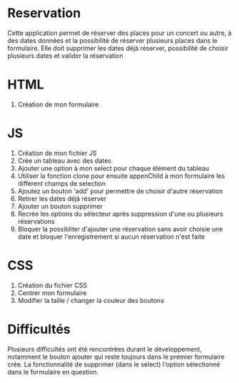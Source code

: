 # Reservation
 Cette application permet de réserver des places pour un concert ou autre, à des dates données et la possibilité de réserver plusieurs places dans le formulaire.
 Elle doit supprimer les dates déjà réserver, possibilité de choisir plusieurs dates et valider la réservation
 
 # HTML  
 1. Création de mon formulaire
 
 # JS  
 1. Création de mon fichier JS  
 2. Crée un tableau avec des dates  
 3. Ajouter une option à mon select pour chaque élément du tableau  
 4. Utiliser la fonction clone pour ensuite appenChild à mon formulaire les différent champs de selection  
 5. Ajoutez un bouton 'add' pour permettre de choisir d'autre réservation  
 6. Retirer les dates déjà réserver
 7. Ajouter un bouton supprimer
 8. Recrée les options du sélecteur après suppression d'une ou plusieurs réservations
 9. Bloquer la possibliter d'ajouter une réservation sans avoir choisie une date et bloquer l'enregistrement si aucun réservation n'est faite
 
 # CSS  
 1. Création du fichier CSS  
 2. Centrer mon formulaire  
 3. Modifier la taille / changer la couleur des boutons  

# Difficultés
Plusieurs difficultés ont été rencontrées durant le développement, notamment le bouton ajouter qui reste toujours dans le premier formulaire crée. 
La fonctionnalité de supprimer (dans le select) l'option sélectionné dans le formulaire en question.
